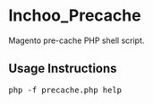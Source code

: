 Inchoo_Precache
===============

Magento pre-cache PHP shell script.

Usage Instructions
------------------

<pre>
php -f precache.php help
</pre>
